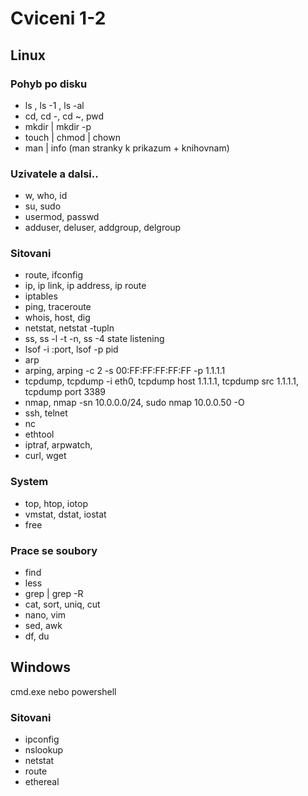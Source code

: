 # Cviceni 1-2

## Linux

### Pohyb po disku

* ls , ls -1 , ls -al
* cd, cd -, cd ~, pwd
* mkdir | mkdir -p
* touch | chmod | chown
* man | info (man stranky k prikazum + knihovnam)

### Uzivatele a dalsi..

* w, who, id
* su, sudo
* usermod, passwd
* adduser, deluser, addgroup, delgroup

### Sitovani

* route, ifconfig
* ip, ip link, ip address, ip route
* iptables
* ping, traceroute
* whois, host, dig
* netstat, netstat -tupln
* ss, ss -l -t -n, ss -4 state listening
* lsof -i :port, lsof -p pid
* arp
* arping, arping -c 2 -s 00:FF:FF:FF:FF:FF -p 1.1.1.1
* tcpdump, tcpdump -i eth0, tcpdump host 1.1.1.1, tcpdump src 1.1.1.1, tcpdump port 3389
* nmap, nmap -sn 10.0.0.0/24, sudo  nmap 10.0.0.50 -O
* ssh, telnet
* nc
* ethtool
* iptraf, arpwatch, 
* curl, wget

### System

* top, htop, iotop
* vmstat, dstat, iostat
* free

### Prace se soubory

* find
* less
* grep | grep -R
* cat, sort, uniq, cut
* nano, vim
* sed, awk
* df, du

## Windows

cmd.exe nebo powershell

### Sitovani

* ipconfig
* nslookup
* netstat
* route
* ethereal

